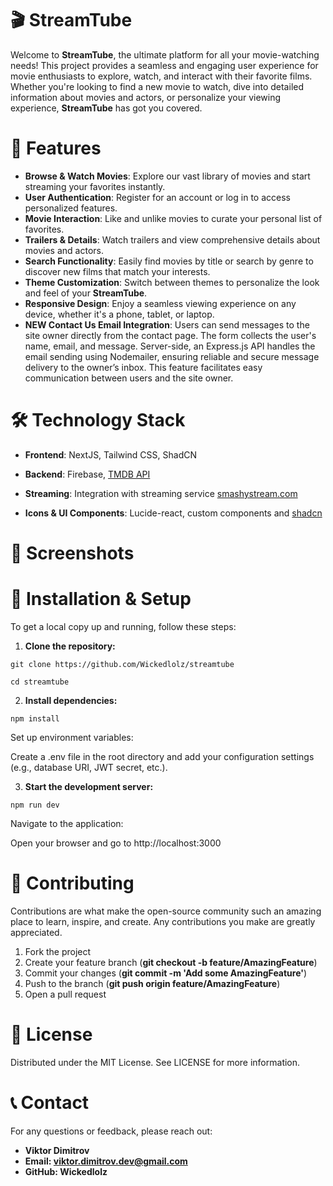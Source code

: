 # 🎬 StreamTube

Welcome to **StreamTube**, the ultimate platform for all your movie-watching needs! This project provides a seamless and engaging user experience for movie enthusiasts to explore, watch, and interact with their favorite films. Whether you're looking to find a new movie to watch, dive into detailed information about movies and actors, or personalize your viewing experience, **StreamTube** has got you covered.

# 🚀 Features

-   **Browse & Watch Movies**: Explore our vast library of movies and start streaming your favorites instantly.
-   **User Authentication**: Register for an account or log in to access personalized features.
-   **Movie Interaction**: Like and unlike movies to curate your personal list of favorites.
-   **Trailers & Details**: Watch trailers and view comprehensive details about movies and actors.
-   **Search Functionality**: Easily find movies by title or search by genre to discover new films that match your interests.
-   **Theme Customization**: Switch between themes to personalize the look and feel of your **StreamTube**.
-   **Responsive Design**: Enjoy a seamless viewing experience on any device, whether it's a phone, tablet, or laptop.
-   **NEW Contact Us Email Integration**: Users can send messages to the site owner directly from the contact page. The form collects the user's name, email, and message. Server-side, an Express.js API handles the email sending using Nodemailer, ensuring reliable and secure message delivery to the owner’s inbox. This feature facilitates easy communication between users and the site owner.

# 🛠️ Technology Stack

-   **Frontend**: NextJS, Tailwind CSS, ShadCN

-   **Backend**: Firebase, [TMDB API](https://developer.themoviedb.org/v4/reference/intro/getting-started)

-   **Streaming**: Integration with streaming service [smashystream.com](https://smashystream.com)

-   **Icons & UI Components**: Lucide-react, custom components and [shadcn](https://ui.shadcn.com)

# 🎨 Screenshots



# 🔧 Installation & Setup

To get a local copy up and running, follow these steps:

1. **Clone the repository:**

```
git clone https://github.com/Wickedlolz/streamtube
```

```
cd streamtube
```

2. **Install dependencies:**

```
npm install
```

Set up environment variables:

Create a .env file in the root directory and add your configuration settings (e.g., database URI, JWT secret, etc.).

3. **Start the development server:**

```
npm run dev
```

Navigate to the application:

Open your browser and go to http://localhost:3000

# 🤝 Contributing

Contributions are what make the open-source community such an amazing place to learn, inspire, and create. Any contributions you make are greatly appreciated.

1. Fork the project
2. Create your feature branch (**git checkout -b feature/AmazingFeature**)
3. Commit your changes (**git commit -m 'Add some AmazingFeature'**)
4. Push to the branch (**git push origin feature/AmazingFeature**)
5. Open a pull request

# 📝 License

Distributed under the MIT License. See LICENSE for more information.

# 📞 Contact

For any questions or feedback, please reach out:

-   **Viktor Dimitrov**
-   **Email: viktor.dimitrov.dev@gmail.com**
-   **GitHub: Wickedlolz**
